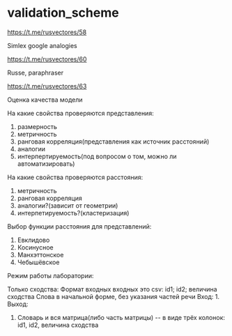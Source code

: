 # validation_scheme

https://t.me/rusvectores/58

Simlex google analogies

https://t.me/rusvectores/60

Russe, paraphraser

https://t.me/rusvectores/63

Оценка качества  модели


На какие свойства проверяются представления:
1. размерность
2. метричность
3. ранговая корреляция(представления как источник расстояний)
4. аналогии
5. интерпертируемость(под вопросом о том, можно ли автоматизировать)

На какие свойства проверяются расстояния:
1. метричность
2. ранговая корреляция
3. аналогии?(зависит от геометрии)
4. интерпетируемость?(кластеризация)


Выбор функции расстояния для представлений:
1. Евклидово
2. Косинусное
3. Манхэттонское
4. Чебышёвское


Режим работы лаборатории:

Только сходства:
Формат входных входных это csv: id1<string>; id2<string>; величина сходства<real>
Слова в начальной форме, без указания частей речи
Вход:
1. 
Выход:
1. Словарь и вся матрица(либо часть матрицы) -- в виде трёх колонок: id1, id2, величина сходства






